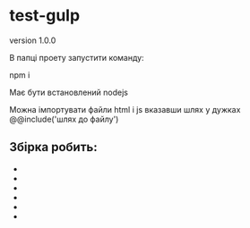 # test-gulp
version 1.0.0


В папці проету запустити команду:

npm i

Має бути встановлений nodejs

Можна імпортувати файли html i js вказавши шлях у дужках @@include('шлях до файлу')

Збірка робить:
-
-
-
-
-
-
-
